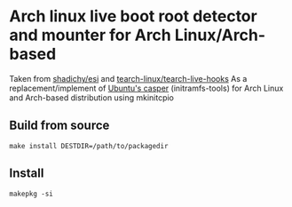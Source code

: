 # Arch linux live boot root detector and mounter for Arch Linux/Arch-based

Taken from [shadichy/esi](https://github.com/shadichy/esi) and [tearch-linux/tearch-live-hooks](https://gitlab.com/tearch-linux/tearch-live-hooks)
As a replacement/implement of [Ubuntu's casper](https://launchpad.net/ubuntu/+source/casper) (initramfs-tools) for Arch Linux and Arch-based distribution using mkinitcpio

## Build from source

`make install DESTDIR=/path/to/packagedir`

## Install

`makepkg -si`
